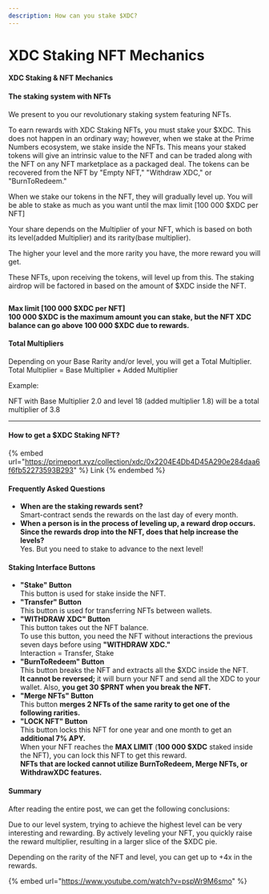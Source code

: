 ```yaml
---
description: How can you stake $XDC?
---
```


# XDC Staking NFT Mechanics

#### XDC Staking & NFT Mechanics

#### The staking system with NFTs

We present to you our revolutionary staking system featuring NFTs.

To earn rewards with XDC Staking NFTs, you must stake your $XDC. This does not happen in an ordinary way; however, when we stake at the Prime Numbers ecosystem, we stake inside the NFTs. This means your staked tokens will give an intrinsic value to the NFT and can be traded along with the NFT on any NFT marketplace as a packaged deal. The tokens can be recovered from the NFT by "Empty NFT," "Withdraw XDC," or "BurnToRedeem."

When we stake our tokens in the NFT, they will gradually level up. You will be able to stake as much as you want until the max limit \[100 000 $XDC per NFT]

Your share depends on the Multiplier of your NFT, which is based on both its level(added Multiplier) and its rarity(base multiplier).

The higher your level and the more rarity you have, the more reward you will get.

These NFTs, upon receiving the tokens, will level up from this. The staking airdrop will be factored in based on the amount of $XDC inside the NFT.

<figure><img src="https://cdn-images-1.medium.com/max/1600/1*kbbiHJ-cD1LocraNJB3L7Q.png" alt=""><figcaption></figcaption></figure>

**Max limit \[100 000 $XDC per NFT]**\
**100 000 $XDC is the maximum amount you can stake, but the NFT XDC balance can go above 100 000 $XDC due to rewards.**

#### Total Multipliers

Depending on your Base Rarity and/or level, you will get a Total Multiplier.\
Total Multiplier = Base Multiplier + Added Multiplier

Example:

NFT with Base Multiplier 2.0 and level 18 (added multiplier 1.8) will be a total multiplier of 3.8

***

#### **How to get a $XDC Staking NFT?**

{% embed url="https://primeport.xyz/collection/xdc/0x2204E4Db4D45A290e284daa6f6fb52273593B293" %}
Link
{% endembed %}



#### Frequently Asked Questions

* **When are the staking rewards sent?**\
  Smart-contract sends the rewards on the last day of every month.
* **When a person is in the process of leveling up, a reward drop occurs. Since the rewards drop into the NFT, does that help increase the levels?**\
  Yes. But you need to stake to advance to the next level!

#### Staking Interface Buttons

* **"Stake" Button**\
  This button is used for stake inside the NFT.
* **"Transfer" Button**\
  This button is used for transferring NFTs between wallets.
* **"WITHDRAW XDC" Button**\
  This button takes out the NFT balance.\
  To use this button, you need the NFT without interactions the previous seven days before using **"WITHDRAW XDC."**\
  Interaction = Transfer, Stake
* **"BurnToRedeem" Button**\
  This button breaks the NFT and extracts all the $XDC inside the NFT.\
  **It cannot be reversed;** it will burn your NFT and send all the XDC to your wallet. Also, **you get 30 $PRNT when you break the NFT.**
* **"Merge NFTs" Button**\
  This button **merges 2 NFTs of the same rarity to get one of the following rarities.**
* **"LOCK NFT" Button**\
  This button locks this NFT for one year and one month to get an **additional 7% APY.**\
  When your NFT reaches the **MAX LIMIT** (**100 000 $XDC** staked inside the NFT), you can lock this NFT to get this reward.\
  **NFTs that are locked cannot utilize BurnToRedeem, Merge NFTs, or WithdrawXDC features.**

#### Summary

After reading the entire post, we can get the following conclusions:

Due to our level system, trying to achieve the highest level can be very interesting and rewarding. By actively leveling your NFT, you quickly raise the reward multiplier, resulting in a larger slice of the $XDC pie.

Depending on the rarity of the NFT and level, you can get up to +4x in the rewards.



{% embed url="https://www.youtube.com/watch?v=pspWr9M6smo" %}
